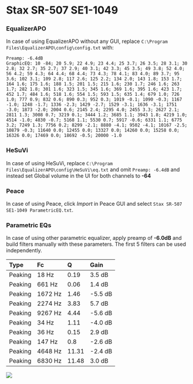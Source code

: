 # Stax SR-507 SE1-1049

### EqualizerAPO
In case of using EqualizerAPO without any GUI, replace `C:\Program Files\EqualizerAPO\config\config.txt`
with:
```
Preamp: -6.4dB
GraphicEQ: 10 -84; 20 5.9; 22 4.9; 23 4.4; 25 3.7; 26 3.5; 28 3.1; 30 2.8; 32 2.7; 35 2.7; 37 2.9; 40 3.1; 42 3.3; 45 3.5; 49 3.8; 52 4.0; 56 4.2; 59 4.3; 64 4.4; 68 4.4; 73 4.3; 78 4.1; 83 4.0; 89 3.7; 95 3.6; 102 3.1; 109 2.8; 117 2.6; 125 2.2; 134 2.0; 143 1.8; 153 1.7; 164 1.6; 175 1.6; 188 1.5; 201 1.5; 215 1.6; 230 1.7; 246 1.6; 263 1.7; 282 1.8; 301 1.6; 323 1.5; 345 1.6; 369 1.6; 395 1.6; 423 1.7; 452 1.7; 484 1.6; 518 1.6; 554 1.5; 593 1.5; 635 1.4; 679 1.0; 726 1.0; 777 0.9; 832 0.6; 890 0.3; 952 0.3; 1019 -0.1; 1090 -0.3; 1167 -1.0; 1248 -1.7; 1336 -2.3; 1429 -2.7; 1529 -3.1; 1636 -3.1; 1751 -3.0; 1873 -2.0; 2004 0.6; 2145 2.4; 2295 4.0; 2455 3.3; 2627 2.1; 2811 1.3; 3008 0.7; 3219 0.1; 3444 1.2; 3685 1.1; 3943 1.8; 4219 1.0; 4514 -1.0; 4830 -0.7; 5168 1.1; 5530 0.7; 5917 -0.6; 6331 1.1; 6775 3.2; 7249 1.3; 7756 0.2; 8299 -2.1; 8880 -4.1; 9502 -4.1; 10167 -2.5; 10879 -0.3; 11640 0.0; 12455 0.0; 13327 0.0; 14260 0.0; 15258 0.0; 16326 0.0; 17469 0.0; 18692 -0.5; 20000 -1.0
```

### HeSuVi
In case of using HeSuVi, replace `C:\Program Files\EqualizerAPO\config\HeSuVi\eq.txt` and omit `Preamp:
-6.4dB` and instead set Global volume in the UI for both channels to **-64**

### Peace
In case of using Peace, click *Import* in Peace GUI and select `Stax SR-507 SE1-1049 ParametricEQ.txt`.

### Parametric EQs
In case of using other parametric equalizer, apply preamp of **-6.0dB** and build filters manually with
these parameters. The first 5 filters can be used independently.

| Type    | Fc      |     Q | Gain    |
|:--------|:--------|:------|:--------|
| Peaking | 18 Hz   |  0.19 | 3.5 dB  |
| Peaking | 661 Hz  |  0.06 | 1.4 dB  |
| Peaking | 1672 Hz |  1.46 | -5.5 dB |
| Peaking | 2274 Hz |  3.83 | 5.7 dB  |
| Peaking | 9267 Hz |  4.44 | -5.6 dB |
| Peaking | 34 Hz   |  1.11 | -4.0 dB |
| Peaking | 36 Hz   |  0.15 | 2.9 dB  |
| Peaking | 147 Hz  |  0.8  | -2.6 dB |
| Peaking | 4648 Hz | 11.31 | -2.4 dB |
| Peaking | 6830 Hz | 11.48 | 3.0 dB  |

![](https://raw.githubusercontent.com/jaakkopasanen/AutoEq/master/results/innerfidelity/sbaf-serious/Stax%20SR-507%20SE1-1049/Stax%20SR-507%20SE1-1049.png)